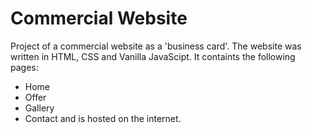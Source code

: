 # Commercial Website

Project of a commercial website as a 'business card'. The website was written in HTML, CSS and Vanilla JavaScipt. It containts the following pages:
- Home
- Offer
- Gallery
- Contact 
and is hosted on the internet. 
